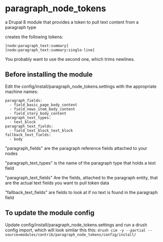 # paragraph_node_tokens
a Drupal 8 module that provides a token to pull text content from a paragraph type

creates the following tokens:

```
[node:paragraph_text:summary]
[node:paragraph_text:summary:single-line]
```

You probably want to use the second one, which trims newlines.

## Before installing the module

Edit the config/install/paragraph_node_tokens.settings with the appropriate machine names:

```
paragraph_fields:
  - field_basic_page_body_content
  - field_news_item_body_content
  - field_story_body_content
paragraph_text_types:
  - text_block
paragraph_text_fields:
  - field_text_block_text_block
fallback_text_fields:
  - body
```

"paragraph_fields" are the paragraph reference fields attached to your nodes

"paragraph_text_types" is the name of the paragraph type that holds a text field

"paragraph_text_fields" Are the fields, attached to the paragraph entity, that are the actual text fields you want to pull token data

"fallback_text_fields" are fields to look at if no text is found in the paragraph field

## To update the module config

Update config/install/paragraph_node_tokens.settings and run a drush config import, which will look similar this this: `drush cim -y --partial --source=modules/contrib/paragraph_node_tokens/config/install/`